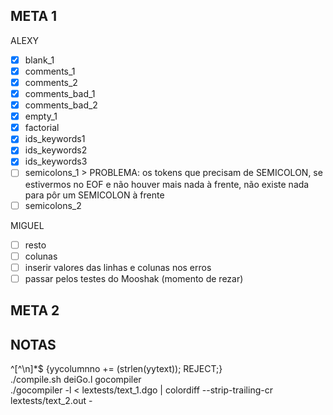 ## META 1

ALEXY

- [x] blank_1
- [x] comments_1
- [x] comments_2
- [x] comments_bad_1
- [x] comments_bad_2
- [x] empty_1
- [x] factorial
- [x] ids_keywords1
- [x] ids_keywords2
- [x] ids_keywords3
- [ ] semicolons_1 > PROBLEMA: os tokens que precisam de SEMICOLON, se estivermos no EOF e não houver mais nada à frente, não existe nada para pôr um SEMICOLON à frente
- [ ] semicolons_2

MIGUEL

- [ ] resto
- [ ] colunas
- [ ] inserir valores das linhas e colunas nos erros
- [ ] passar pelos testes do Mooshak (momento de rezar)

## META 2

## NOTAS

^[^\n]*$   {yycolumnno += (strlen(yytext)); REJECT;} <br>
./compile.sh deiGo.l gocompiler <br>
./gocompiler -l < lextests/text_1.dgo | colordiff --strip-trailing-cr lextests/text_2.out -
